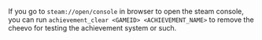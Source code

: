 If you go to `steam://open/console` in browser to open the steam console, you can run `achievement_clear <GAMEID> <ACHIEVEMENT_NAME>` to remove the cheevo for testing the achievement system or such.
